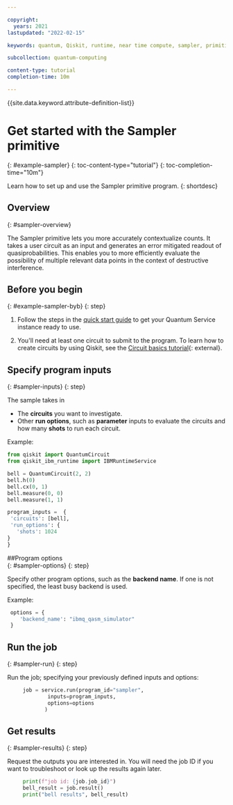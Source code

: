 ```yaml
---

copyright:
  years: 2021
lastupdated: "2022-02-15"

keywords: quantum, Qiskit, runtime, near time compute, sampler, primitive

subcollection: quantum-computing

content-type: tutorial
completion-time: 10m

---
```


{{site.data.keyword.attribute-definition-list}}

# Get started with the Sampler primitive
{: #example-sampler}
{: toc-content-type="tutorial"}
{: toc-completion-time="10m"}

Learn how to set up and use the Sampler primitive program.
{: shortdesc}

## Overview
{: #sampler-overview}

The Sampler primitive lets you more accurately contextualize counts. It takes a user circuit as an input and generates an error mitigated readout of quasiprobabilities. This enables you to more efficiently evaluate the possibility of multiple relevant data points in the context of destructive interference.  


## Before you begin
{: #example-sampler-byb}
{: step}

1. Follow the steps in the [quick start guide](/docs/quantum-computing?topic=quantum-computing-quickstart) to get your Quantum Service instance ready to use.

2. You'll need at least one circuit to submit to the program. To learn how to create circuits by using Qiskit, see the [Circuit basics tutorial](https://qiskit.org/documentation/tutorials/circuits/01_circuit_basics.html){: external}.


## Specify program inputs
{: #sampler-inputs}
{: step}

The sample takes in
* The **circuits** you want to investigate.
* Other **run options**, such as **parameter** inputs to evaluate the circuits and how many **shots** to run each circuit.

Example:

   ```Python
   from qiskit import QuantumCircuit
   from qiskit_ibm_runtime import IBMRuntimeService

   bell = QuantumCircuit(2, 2)
   bell.h(0)
   bell.cx(0, 1)
   bell.measure(0, 0)
   bell.measure(1, 1)

   program_inputs =  {
    'circuits': [bell],
    'run_options': {
      'shots': 1024
 }
}
   ```

##Program options    
{: #sampler-options}
{: step}

Specify other program options, such as the **backend name**.  If one is not specified, the least busy backend is used.

Example:

```Python
 options = {
    'backend_name': "ibmq_qasm_simulator"
 }

```

## Run the job
{: #sampler-run}
{: step}

Run the job; specifying your previously defined inputs and options:

```Python
     job = service.run(program_id="sampler",
             inputs=program_inputs,
             options=options
            )

```

## Get results
{: #sampler-results}
{: step}

Request the outputs you are interested in. You will need the job ID if you want to troubleshoot or look up the results again later.

```Python
     print(f"job id: {job.job_id}")
     bell_result = job.result()
     print("bell results", bell_result)
```
